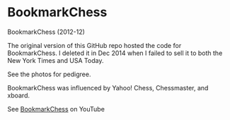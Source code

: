 # BookmarkChess
BookmarkChess (2012-12)

The original version of this GitHub repo hosted the code for BookmarkChess. I deleted it in Dec 2014 when I failed to sell it to both the New York Times and USA Today.

See the photos for pedigree.

BookmarkChess was influenced by Yahoo! Chess, Chessmaster, and xboard.

See [BookmarkChess](https://youtu.be/wQLXnEwzpYo?t=151) on YouTube
